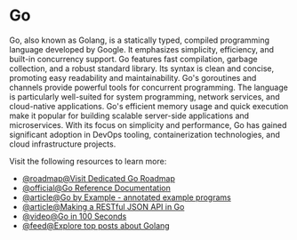 # Go

Go, also known as Golang, is a statically typed, compiled programming language developed by Google. It emphasizes simplicity, efficiency, and built-in concurrency support. Go features fast compilation, garbage collection, and a robust standard library. Its syntax is clean and concise, promoting easy readability and maintainability. Go's goroutines and channels provide powerful tools for concurrent programming. The language is particularly well-suited for system programming, network services, and cloud-native applications. Go's efficient memory usage and quick execution make it popular for building scalable server-side applications and microservices. With its focus on simplicity and performance, Go has gained significant adoption in DevOps tooling, containerization technologies, and cloud infrastructure projects.

Visit the following resources to learn more:

- [@roadmap@Visit Dedicated Go Roadmap](/golang)
- [@official@Go Reference Documentation](https://go.dev/doc/)
- [@article@Go by Example - annotated example programs](https://gobyexample.com/)
- [@article@Making a RESTful JSON API in Go](https://thenewstack.io/make-a-restful-json-api-go/)
- [@video@Go in 100 Seconds](https://www.youtube.com/watch?v=446E-r0rXHI)
- [@feed@Explore top posts about Golang](https://app.daily.dev/tags/golang?ref=roadmapsh)
